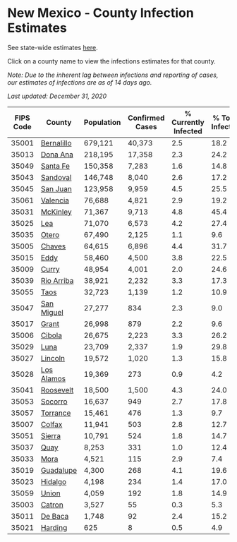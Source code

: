 # New Mexico - County Infection Estimates

See state-wide estimates [here](/infections/us-nm).

Click on a county name to view the infections estimates for that county.

*Note: Due to the inherent lag between infections and reporting of cases, our estimates of infections are as of 14 days ago.*

*Last updated: December 31, 2020*

|   FIPS Code |                   County |   Population |   Confirmed Cases |   % Currently Infected |   % Total Infected |
|-------------|--------------------------|--------------|-------------------|------------------------|--------------------|
|       35001 | [Bernalillo](bernalillo) |      679,121 |            40,373 |                    2.5 |               18.2 |
|       35013 |     [Dona Ana](dona-ana) |      218,195 |            17,358 |                    2.3 |               24.2 |
|       35049 |     [Santa Fe](santa-fe) |      150,358 |             7,283 |                    1.6 |               14.8 |
|       35043 |     [Sandoval](sandoval) |      146,748 |             8,040 |                    2.6 |               17.2 |
|       35045 |     [San Juan](san-juan) |      123,958 |             9,959 |                    4.5 |               25.5 |
|       35061 |     [Valencia](valencia) |       76,688 |             4,821 |                    2.9 |               19.2 |
|       35031 |     [McKinley](mckinley) |       71,367 |             9,713 |                    4.8 |               45.4 |
|       35025 |               [Lea](lea) |       71,070 |             6,573 |                    4.2 |               27.4 |
|       35035 |           [Otero](otero) |       67,490 |             2,125 |                    1.1 |                9.6 |
|       35005 |         [Chaves](chaves) |       64,615 |             6,896 |                    4.4 |               31.7 |
|       35015 |             [Eddy](eddy) |       58,460 |             4,500 |                    3.8 |               22.5 |
|       35009 |           [Curry](curry) |       48,954 |             4,001 |                    2.0 |               24.6 |
|       35039 | [Rio Arriba](rio-arriba) |       38,921 |             2,232 |                    3.3 |               17.3 |
|       35055 |             [Taos](taos) |       32,723 |             1,139 |                    1.2 |               10.9 |
|       35047 | [San Miguel](san-miguel) |       27,277 |               834 |                    2.3 |                9.0 |
|       35017 |           [Grant](grant) |       26,998 |               879 |                    2.2 |                9.6 |
|       35006 |         [Cibola](cibola) |       26,675 |             2,223 |                    3.3 |               26.2 |
|       35029 |             [Luna](luna) |       23,709 |             2,337 |                    1.9 |               29.8 |
|       35027 |       [Lincoln](lincoln) |       19,572 |             1,020 |                    1.3 |               15.8 |
|       35028 | [Los Alamos](los-alamos) |       19,369 |               273 |                    0.9 |                4.2 |
|       35041 |   [Roosevelt](roosevelt) |       18,500 |             1,500 |                    4.3 |               24.0 |
|       35053 |       [Socorro](socorro) |       16,637 |               949 |                    2.7 |               17.8 |
|       35057 |     [Torrance](torrance) |       15,461 |               476 |                    1.3 |                9.7 |
|       35007 |         [Colfax](colfax) |       11,941 |               503 |                    2.8 |               12.7 |
|       35051 |         [Sierra](sierra) |       10,791 |               524 |                    1.8 |               14.7 |
|       35037 |             [Quay](quay) |        8,253 |               331 |                    1.0 |               12.4 |
|       35033 |             [Mora](mora) |        4,521 |               115 |                    2.9 |                7.4 |
|       35019 |   [Guadalupe](guadalupe) |        4,300 |               268 |                    4.1 |               19.6 |
|       35023 |       [Hidalgo](hidalgo) |        4,198 |               234 |                    1.4 |               17.0 |
|       35059 |           [Union](union) |        4,059 |               192 |                    1.8 |               14.9 |
|       35003 |         [Catron](catron) |        3,527 |                55 |                    0.3 |                5.3 |
|       35011 |       [De Baca](de-baca) |        1,748 |                92 |                    2.4 |               15.2 |
|       35021 |       [Harding](harding) |          625 |                 8 |                    0.5 |                4.9 |